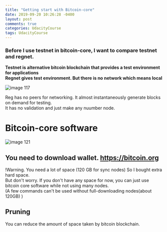 ```yaml
---
title: "Getting start with Bitcoin-core"
date: 2019-09-20 10:26:28 -0400
layout: post
comments: true
categories: UdacityCourse
tags: UdacityCourse
---
```


### Before I use testnet in bitcoin-core, I want to compare testnet and regnet.  

**Testnet is alternative bitcoin blockchain that provides a test environment for applications**  
**Regnet gives test environment. But there is no network which means local**  

![image 117](https://user-images.githubusercontent.com/31816456/45796116-fdfde480-bcd9-11e8-9cb4-37a1b83aeaa2.png)  

Reg has no peers for networking. It almost instantaneously generate blocks on demand for testing.  
It has no validation and just make any nuumber node.  

# Bitcoin-core software  
![image 121](https://user-images.githubusercontent.com/31816456/45796309-e1ae7780-bcda-11e8-9437-75d32a655c2c.png)  

## You need to download wallet. https://bitcoin.org  
!Warning. You need a lot of space (120 GB for sync nodes)  So I bought extra hard space.  
But don't worry. If you don't have any space for now, you can just use bitcoin core software while not using many nodes.  
(A few commands can't be used without full-downloading nodes(about 120GB) )  

## Pruning  
You can reduce the amount of space taken by bitcoin blockchain.


